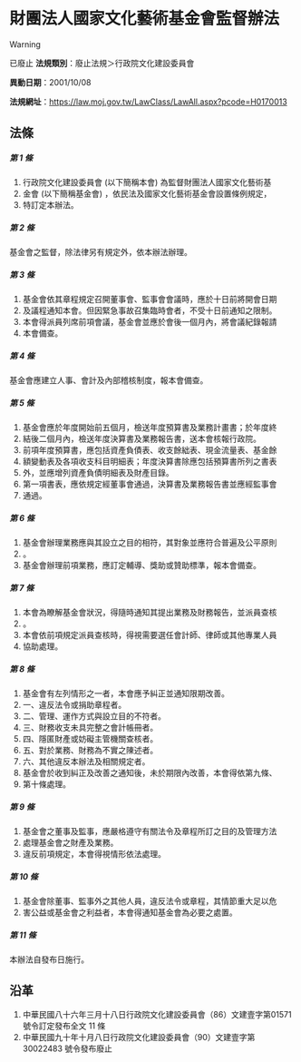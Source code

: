# 財團法人國家文化藝術基金會監督辦法


> [!WARNING]
> 已廢止
**法規類別**：廢止法規＞行政院文化建設委員會

**異動日期**：2001/10/08  

**法規網址**：https://law.moj.gov.tw/LawClass/LawAll.aspx?pcode=H0170013



## 法條
##### 第 1 條
1. 行政院文化建設委員會 (以下簡稱本會) 為監督財團法人國家文化藝術基
1. 金會 (以下簡稱基金會) ，依民法及國家文化藝術基金會設置條例規定，
1. 特訂定本辦法。

##### 第 2 條
基金會之監督，除法律另有規定外，依本辦法辦理。

##### 第 3 條
1. 基金會依其章程規定召開董事會、監事會會議時，應於十日前將開會日期
1. 及議程通知本會。但因緊急事故召集臨時會者，不受十日前通知之限制。
1. 本會得派員列席前項會議，基金會並應於會後一個月內，將會議紀錄報請
1. 本會備查。

##### 第 4 條
基金會應建立人事、會計及內部稽核制度，報本會備查。

##### 第 5 條
1. 基金會應於年度開始前五個月，檢送年度預算書及業務計畫書；於年度終
1. 結後二個月內，檢送年度決算書及業務報告書，送本會核報行政院。
1. 前項年度預算書，應包括資產負債表、收支餘絀表、現金流量表、基金餘
1. 額變動表及各項收支科目明細表；年度決算書除應包括預算書所列之書表
1. 外，並應增列資產負債明細表及財產目錄。
1. 第一項書表，應依規定經董事會通過，決算書及業務報告書並應經監事會
1. 通過。

##### 第 6 條
1. 基金會辦理業務應與其設立之目的相符，其對象並應符合普遍及公平原則
1. 。
1. 基金會辦理前項業務，應訂定輔導、獎助或贊助標準，報本會備查。

##### 第 7 條
1. 本會為瞭解基金會狀況，得隨時通知其提出業務及財務報告，並派員查核
1. 。
1. 本會依前項規定派員查核時，得視需要選任會計師、律師或其他專業人員
1. 協助處理。

##### 第 8 條
1. 基金會有左列情形之一者，本會應予糾正並通知限期改善。
1. 一、違反法令或捐助章程者。
1. 二、管理、運作方式與設立目的不符者。
1. 三、財務收支未具完整之會計帳冊者。
1. 四、隱匿財產或妨礙主管機關查核者。
1. 五、對於業務、財務為不實之陳述者。
1. 六、其他違反本辦法及相關規定者。
1. 基金會於收到糾正及改善之通知後，未於期限內改善，本會得依第九條、
1. 第十條處理。

##### 第 9 條
1. 基金會之董事及監事，應嚴格遵守有關法令及章程所訂之目的及管理方法
1. 處理基金會之財產及業務。
1. 違反前項規定，本會得視情形依法處理。

##### 第 10 條
1. 基金會除董事、監事外之其他人員，違反法令或章程，其情節重大足以危
1. 害公益或基金會之利益者，本會得通知基金會為必要之處置。

##### 第 11 條
本辦法自發布日施行。

## 沿革
1. 中華民國八十六年三月十八日行政院文化建設委員會（86）文建壹字第01571 號令訂定發布全文 11 條
1. 中華民國九十年十月八日行政院文化建設委員會（90）文建壹字第 30022483 號令發布廢止

